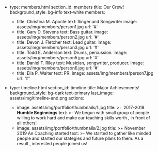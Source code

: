 - type: members.html
  section_id: members
  title: Our Crew!
  background_style: bg-info text-white
  members:
    - title: Christina M. Aponte
      text: Singer and Songwriter
      image: assets/img/members/person1.jpg
      url: '#'
    - title: Gary D. Stevens
      text: Bass guitar.
      image: assets/img/members/person2.jpg
      url: '#'
    - title: Devon J. Fletcher
      text: Lead guitar.
      image: assets/img/members/person3.jpg
      url: '#'
    - title: Todd E. Anderson
      text: Drums, percussion.
      image: assets/img/members/person5.jpg
      url: '#'
    - title: Daniel T. Riley
      text: Musician, songwriter, producer.
      image: assets/img/members/person6.jpg
      url: '#'
    - title: Ella P. Walter
      text: PR.
      image: assets/img/members/person7.jpg
      url: '#'

- type: timeline.html
  section_id: timeline
  title: Major Achievements!
  background_style: bg-dark text-primary
  last_image: assets/img/timeline-end.png
  actions:
    - image: assets/img/portfolio/thumbnails/1.jpg
      title: >+
        2017-2018
        **Humble Beginnings**
      text: >-
        We begun with small group of people willing to work hard and make our
        teaching skills worth , in front of all others!
    - image: assets/img/portfolio/thumbnails/2.jpg
      title: >+
        November 2019
        An Coaching started
      text: >-
        We started to gather like minded people and started our stategies
        and future plans to them. As a result , interested people joined us!
